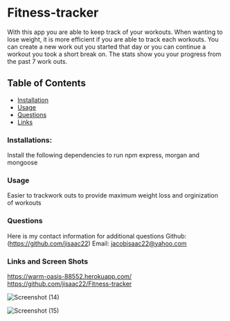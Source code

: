 # Fitness-tracker
With this app you are able to keep track of your workouts. When wanting to lose weight, it is more efficient if you are able to track each workouts. You can create a new work out you started that day or you can continue a workout you took a short break on. The stats show you your progress from the past 7 work outs. 

## Table of Contents
* [Installation](#Installation)
* [Usage](#Usage)
* [Questions](#Questions)
* [Links](#Links)
    
### Installations:
Install the following dependencies to run 
npm express, morgan and mongoose
    
### Usage 
Easier to trackwork outs to provide maximum weight loss and orginization of workouts
    
### Questions
Here is my contact information for additional questions
Github: (https://github.com/jisaac22)
Email: jacobisaac22@yahoo.com

### Links and Screen Shots
https://warm-oasis-88552.herokuapp.com/
https://github.com/jisaac22/Fitness-tracker

![Screenshot (14)](https://user-images.githubusercontent.com/82920643/132438210-0e53927c-03a3-4f65-89bf-de5cda92128e.png)

![Screenshot (15)](https://user-images.githubusercontent.com/82920643/132438232-7b622f64-daa6-49f2-8d30-880cb45a949b.png)